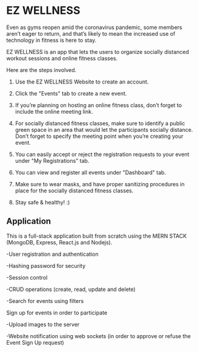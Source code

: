 # EZ WELLNESS


Even as gyms reopen amid the coronavirus pandemic, some members aren’t eager to return, and that’s likely to mean the increased use of technology in fitness is here to stay. 

EZ WELLNESS is an app that lets the users to organize socially distanced workout sessions and online fitness classes.

Here are the steps involved.

1. Use the EZ WELLNESS Website to create an account.  

2. Click the "Events" tab to create a new event. 

3. If you’re planning on hosting an online fitness class, don’t forget to include the online meeting link.

4. For socially distanced fitness classes, make sure to identify a public green space in an area that would let the participants socially distance. Don’t forget to specify the meeting point when you’re creating your event.

6. You can easily accept or reject the registration requests to your event under "My Registrations" tab.

7. You can view and register all events under "Dashboard" tab.

8. Make sure to wear masks, and have proper sanitizing procedures in place for the socially distanced fitness classes.

9. Stay safe & healthy! :)




## Application


This is a full-stack application built from scratch using the MERN STACK (MongoDB, Express, React.js and Nodejs).

-User registration and authentication 

-Hashing password for security

-Session control

-CRUD operations (create, read, update and delete)

-Search for events using filters

Sign up for events in order to participate

-Upload images to the server

-Website notification using web sockets (in order to approve or refuse the Event Sign Up request)



